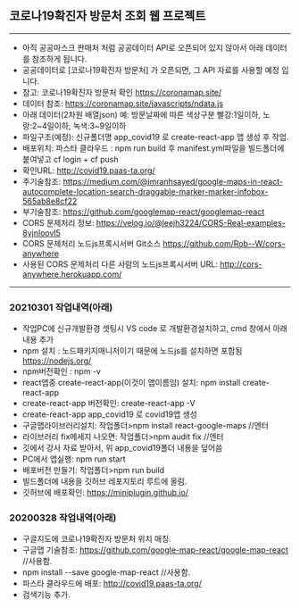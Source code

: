 ## 코로나19확진자 방문처 조회 웹 프로젝트

---

- 아직 공공마스크 판매처 처럼 공공데이터 API로 오픈되어 있지 않아서 아래 데이터를 참조하게 됩니다.
- 공공데이터로 [코로나19확진자 방문처] 가 오픈되면, 그 API 자료를 사용할 예정 입니다.
- 참고: 코로나19확진자 방문처 확인 https://coronamap.site/
- 데이터 참조: https://coronamap.site/javascripts/ndata.js
- 아래 데이터(2차원 배열json) 예: 방문날짜에 따른 색상구분 빨강:1일이하, 노랑:2~4일이하, 녹색:3~9일이하
- 파일구조(예정): 신규폴더명 app_covid19 로 create-react-app 앱 생성 후 작업.
- 배포위치: 파스타 클라우드 : npm run build 후 manifest.yml파일을 빌드폴더에 붙여넣고 cf login + cf push
- 확인URL: http://covid19.paas-ta.org/
- 주기술참조: https://medium.com/@imranhsayed/google-maps-in-react-autocomplete-location-search-draggable-marker-marker-infobox-565ab8e8cf22
- 부기술참조: https://github.com/googlemap-react/googlemap-react
- CORS 문제처리 정보: https://velog.io/@leejh3224/CORS-Real-examples-8yjnloovl5
- CORS 문제처리 노드js프록시서버 Git소스 https://github.com/Rob--W/cors-anywhere
- 사용된 CORS 문제처리 다른 사람의 노드js프록시서버 URL: http://cors-anywhere.herokuapp.com/

---

### 20210301 작업내역(아래)

- 작업PC에 신규개발환경 셋팅시 VS code 로 개발환경설치하고, cmd 창에서 아래 내용 추가
- npm 설치 : 노드패키지매니저이기 때문에 노드js를 설치하면 포함됨 https://nodejs.org/
- npm버전확인 : npm -v
- react앱중 create-react-app(이것이 앱이름임) 설치: npm install create-react-app
- create-react-app 버전확인: create-react-app -V
- create-react-app app_covid19 로 covid19앱 생성
- 구글맵라이브러리설치: 작업폴더>npm install react-google-maps //엔터
- 라이브러리 fix메세지 나오면: 작업폴더>npm audit fix //엔터
- 깃에서 강사 자료 받아서, 위 app_covid19폴더 내용을 덮어씀
- PC에서 앱실행: npm run start
- 배포버전 만들기: 작업폴더>npm run build
- 빌드폴더에 내용을 깃허브 레포지토리 루트에 올림.
- 깃허브에 배포확인: https://miniplugin.github.io/

### 20200328 작업내역(아래)

- 구글지도에 코로나19확진자 방문처 위치 매칭.
- 구글맵 기술참조: https://github.com/google-map-react/google-map-react //사용함.
- npm install --save google-map-react //사용함.
- 파스타 클라우드에 배포: http://covid19.paas-ta.org/
- 검색기능 추가.
